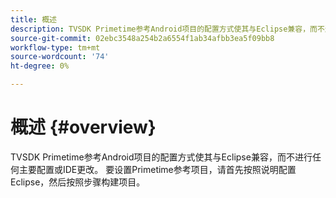 ```yaml
---
title: 概述
description: TVSDK Primetime参考Android项目的配置方式使其与Eclipse兼容，而不进行任何主要配置或IDE更改。
source-git-commit: 02ebc3548a254b2a6554f1ab34afbb3ea5f09bb8
workflow-type: tm+mt
source-wordcount: '74'
ht-degree: 0%

---
```


# 概述 {#overview}

TVSDK Primetime参考Android项目的配置方式使其与Eclipse兼容，而不进行任何主要配置或IDE更改。 要设置Primetime参考项目，请首先按照说明配置Eclipse，然后按照步骤构建项目。
